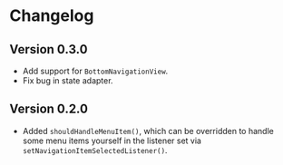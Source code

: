 # Changelog

## Version 0.3.0

* Add support for `BottomNavigationView`.
* Fix bug in state adapter.

## Version 0.2.0

* Added `shouldHandleMenuItem()`, which can be overridden to handle some menu items yourself in the listener set via `setNavigationItemSelectedListener()`.
